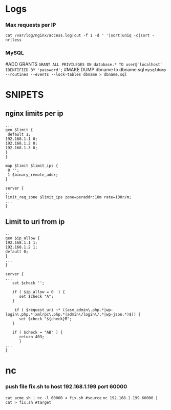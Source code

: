 # Logs
### Max requests per IP
```cat /var/log/nginx/access.log|cut -f 1 -d ' '|sort|uniq -c|sort -nr|less ```

### MySQL
#ADD GRANTS
```GRANT ALL PRIVILEGES ON database.* TO user@`localhost` IDENTIFIED BY 'password';```
#MAKE DUMP dbname to dbname.sql
```mysqldump --routines --events --lock-tables dbname > dbname.sql```

# SNIPETS

## nginx limits per ip
```http {
...
geo $limit {
 default 1;
192.168.1.1 0;
192.168.1.2 0;
192.168.1.3 0;
}
}

map $limit $limit_ips {
 0 '';
 1 $binary_remote_addr;
}

server {
...
limit_req_zone $limit_ips zone=peraddr:10m rate=100r/m;
...
}
```
## Limit to uri from ip

```http {
..
geo $ip_allow {
192.168.1.1 1;
192.168.1.2 1;
default 0;
}
...
}

server {
...
   set $check '';
  
   if ( $ip_allow = 0  ) {
      set $check "A";
   }

    if ( $request_uri ~* ((asm_admin\.php.*|wp-login\.php.*|xmlrpc\.php.*|admin\/login\/.*|wp-json.*)$)) {
      set $check "${check}B";
   }

   if ( $check = "AB" ) {
      return 403;
      }
...
}
```
# nc
### push file fix.sh to host 192.168.1.199 port 60000
`cat acme.sh | nc -l 60000 < fix.sh #source`
`nc 192.168.1.199 60000 | cat > fix.sh #target`
